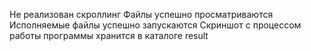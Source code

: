 Не реализован скроллинг
Файлы успешно просматриваются
Исполняемые файлы успешно запускаются
Скриншот с процессом работы программы хранится в каталоге result
